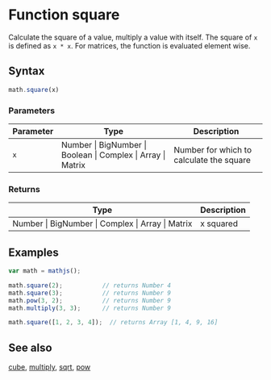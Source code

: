 # Function square

Calculate the square of a value, multiply a value with itself. The square of `x` is defined as `x * x`. For matrices, the function is evaluated element wise.


## Syntax

```js
math.square(x)
```

### Parameters

Parameter | Type | Description
--------- | ---- | -----------
`x`       | Number &#124; BigNumber &#124; Boolean &#124; Complex &#124; Array &#124; Matrix | Number for which to calculate the square

### Returns

Type | Description
---- | -----------
Number &#124; BigNumber &#124; Complex &#124; Array &#124; Matrix | x squared


## Examples

```js
var math = mathjs();

math.square(2);           // returns Number 4
math.square(3);           // returns Number 9
math.pow(3, 2);           // returns Number 9
math.multiply(3, 3);      // returns Number 9

math.square([1, 2, 3, 4]);  // returns Array [1, 4, 9, 16]
```


## See also

[cube](cube.md),
[multiply](multiply.md),
[sqrt](sqrt.md),
[pow](pow.md)
